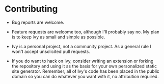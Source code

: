 
# Contributing

* Bug reports are welcome.

* Feature requests are welcome too, although I'll probably say no. My plan is to keep Ivy as small and simple as possible.

* Ivy is a personal project, not a community project. As a general rule I won't accept unsolicited pull requests.

* If you do want to hack on Ivy, consider writing an extension or forking the repository and using it as the basis for your own personalized static site generator. Remember, all of Ivy's code has been placed in the public domain so you can do whatever you want with it, no attribution required.
